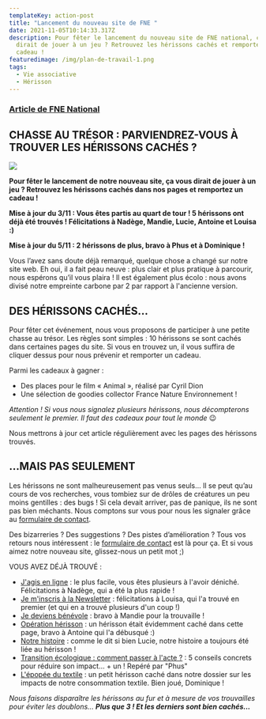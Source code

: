 ```yaml
---
templateKey: action-post
title: "Lancement du nouveau site de FNE "
date: 2021-11-05T10:14:33.317Z
description: Pour fêter le lancement du nouveau site de FNE national, ça vous
  dirait de jouer à un jeu ? Retrouvez les hérissons cachés et remportez un
  cadeau !
featuredimage: /img/plan-de-travail-1.png
tags:
  - Vie associative
  - Hérisson
---
```

### [Article de FNE National](https://fne.asso.fr/actualite/chasse-au-tresor-parviendrez-vous-a-trouver-les-herissons-caches)

## CHASSE AU TRÉSOR : PARVIENDREZ-VOUS À TROUVER LES HÉRISSONS CACHÉS ?

![](/img/plan-de-travail-1.png?nf_resize=fit&w=400#center)

**Pour fêter le lancement de notre nouveau site, ça vous dirait de jouer à un jeu ? Retrouvez les hérissons cachés dans nos pages et remportez un cadeau !**

**Mise à jour du 3/11 : Vous êtes partis au quart de tour ! 5 hérissons ont déjà été trouvés ! Félicitations à Nadège, Mandie, Lucie, Antoine et Louisa :)**

**Mise à jour du 5/11 : 2 hérissons de plus, bravo à Phus et à Dominique !**

Vous l’avez sans doute déjà remarqué, quelque chose a changé sur notre site web. Eh oui, il a fait peau neuve : plus clair et plus pratique à parcourir, nous espérons qu’il vous plaira ! Il est également plus écolo : nous avons divisé notre empreinte carbone par 2 par rapport à l'ancienne version.

## DES HÉRISSONS CACHÉS…

Pour fêter cet événement, nous vous proposons de participer à une petite chasse au trésor. Les règles sont simples : 10 hérissons se sont cachés dans certaines pages du site. Si vous en trouvez un, il vous suffira de cliquer dessus pour nous prévenir et remporter un cadeau.

Parmi les cadeaux à gagner :

* Des places pour le film « Animal », réalisé par Cyril Dion
* Une sélection de goodies collector France Nature Environnement !

*Attention ! Si vous nous signalez plusieurs hérissons, nous décompterons seulement le premier. Il faut des cadeaux pour tout le monde* 😉

Nous mettrons à jour cet article régulièrement avec les pages des hérissons trouvés.

## …MAIS PAS SEULEMENT

Les hérissons ne sont malheureusement pas venus seuls… Il se peut qu’au cours de vos recherches, vous tombiez sur de drôles de créatures un peu moins gentilles : des bugs ! Si cela devait arriver, pas de panique, ils ne sont pas bien méchants. Nous comptons sur vous pour nous les signaler grâce au [formulaire de contact](https://fne.asso.fr/form/contact).

Des bizarreries ? Des suggestions ? Des pistes d’amélioration ? Tous vos retours nous intéressent : le [formulaire de contact](https://fne.asso.fr/form/contact) est là pour ça. Et si vous aimez notre nouveau site, glissez-nous un petit mot ;)

VOUS AVEZ DÉJÀ TROUVÉ :

* [J'agis en ligne](https://fne.asso.fr/j-agis-en-ligne) : le plus facile, vous êtes plusieurs à l'avoir déniché. Félicitations à Nadège, qui a été la plus rapide !
* [Je m'inscris à la Newsletter](https://fne.asso.fr/newsletter) : félicitations à Louisa, qui l'a trouvé en premier (et qui en a trouvé plusieurs d'un coup !)
* [Je deviens bénévole](https://fne.asso.fr/je-deviens-benevole) : bravo à Mandie pour la trouvaille !
* [Opération hérisson](https://fne.asso.fr/operation-herisson) : un hérisson était évidemment caché dans cette page, bravo à Antoine qui l'a débusqué :)
* [Notre histoire](https://fne.asso.fr/notre-histoire) : comme le dit si bien Lucie, notre histoire a toujours été liée au hérisson !
* [Transition écologique : comment passer à l'acte ?](https://fne.asso.fr/actualite/transition-ecologique-comment-passer-a-l-acte) : 5 conseils concrets pour réduire son impact... + un ! Repéré par "Phus"
* [L'épopée du textile](https://fne.asso.fr/dossiers/l-epopee-du-textile-partie-1-du-champ-a-la-boutique) : un petit hérisson caché dans notre dossier sur les impacts de notre consommation textile. Bien joué, Dominique !

*Nous faisons disparaître les hérissons au fur et à mesure de vos trouvailles pour éviter les doublons... **Plus que 3 ! Et les derniers sont bien cachés...***